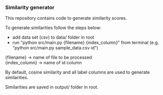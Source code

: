 ### Similarity generator

This repository contains code to generate similarity scores.

To generate similarities follow the steps below:
- add data set (csv) to data/ folder in root
- run "python src/main.py {filename} {index_column}" from terminal (e.g. "python src/main.py sample_data.csv id")

{filename} -> name of file to be processed\
{index_column} -> name of id column

By default, cosine similarity and all label columns are used to generate similarities.

Similarities are saved in output/ folder in root.